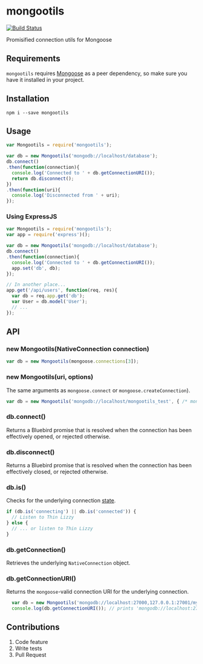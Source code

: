 # mongootils
[![Build Status](https://travis-ci.org/andresmatasuarez/mongootils.svg?branch=master)](https://travis-ci.org/andresmatasuarez/mongootils)

Promisified connection utils for Mongoose

## Requirements
`mongootils` requires [Mongoose](http://mongoosejs.com/) as a peer dependency, so make sure you have it installed in your project.

## Installation
`npm i --save mongootils`

## Usage
```javascript
var Mongootils = require('mongootils');

var db = new Mongootils('mongodb://localhost/database');
db.connect()
.then(function(connection){
  console.log('Connected to ' + db.getConnectionURI());
  return db.disconnect();
})
.then(function(uri){
  console.log('Disconnected from ' + uri);
});
```

### Using ExpressJS
```javascript
var Mongootils = require('mongootils');
var app = require('express')();

var db = new Mongootils('mongodb://localhost/database');
db.connect()
.then(function(connection){
  console.log('Connected to ' + db.getConnectionURI());
  app.set('db', db);
});

// In another place...
app.get('/api/users', function(req, res){
  var db = req.app.get('db');
  var User = db.model('User');
  // ...
});
```

## API
### new Mongootils(NativeConnection connection)
```javascript
var db = new Mongootils(mongoose.connections[3]);
```

### new Mongootils(uri, options)
The same arguments as `mongoose.connect` or `mongoose.createConnection`).
```javascript
var db = new Mongootils('mongodb://localhost/mongootils_test', { /* mongoose options object */ });
```

### db.connect()
Returns a Bluebird promise that is resolved when the connection has been effectively opened, or rejected otherwise.

### db.disconnect()
Returns a Bluebird promise that is resolved when the connection has been effectively closed, or rejected otherwise.

### db.is()
Checks for the underlying connection [state](http://mongoosejs.com/docs/api.html#connection_Connection-readyState).
```javascript
if (db.is('connecting') || db.is('connected')) {
  // Listen to Thin Lizzy
} else {
  // ... or listen to Thin Lizzy
}
```

### db.getConnection()
Retrieves the underlying `NativeConnection` object.

### db.getConnectionURI()
Returns the `mongoose`-valid connection URI for the underlying connection.
```javascript
  var db = new Mongootils('mongodb://localhost:27000,127.0.0.1:27001/my_db');
  console.log(db.getConnectionURI()); // prints 'mongodb://localhost:27000/my_db,mongodb://127.0.0.1:27001/my_db'
```

## Contributions
1. Code feature
2. Write tests
3. Pull Request
